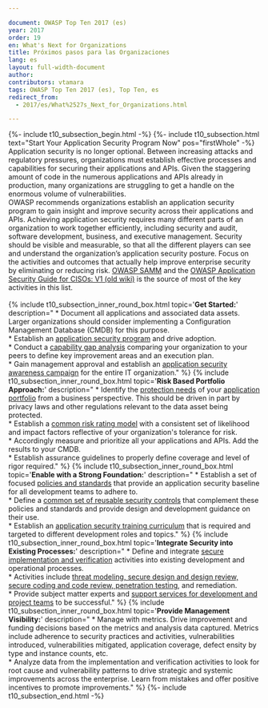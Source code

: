 ```yaml
---

document: OWASP Top Ten 2017 (es)
year: 2017
order: 19
en: What's Next for Organizations
title: Próximos pasos para las Organizaciones
lang: es
layout: full-width-document
author:
contributors: vtamara
tags: OWASP Top Ten 2017 (es), Top Ten, es
redirect_from:
  - 2017/es/What%2527s_Next_for_Organizations.html

---
```


{%- include t10_subsection_begin.html -%}
{%- include t10_subsection.html text="Start Your Application Security Program Now" pos="firstWhole" -%}
Application security is no longer optional. Between increasing attacks and regulatory pressures, organizations must establish effective processes and capabilities for securing their applications and APIs. Given the staggering amount of code in the numerous applications and APIs already in production, many organizations are struggling to get a handle on the enormous volume of vulnerabilities.<br>
OWASP recommends organizations establish an application security program to gain insight and improve security across their applications and APIs. Achieving application security requires many different parts of an organization to work together efficiently, including security and audit, software development, business, and executive management. Security should be visible and measurable, so that all the different players can see and understand the organization’s application security posture. Focus on the activities and outcomes that actually help improve enterprise security by eliminating or reducing risk. [OWASP SAMM](/www-project-samm) and the [OWASP Application Security Guide for CISOs: V1 (old wiki)](https://wiki.owasp.org/index.php/Application_Security_Guide_For_CISOs) is the source of most of the key activities in this list.<br>
<br>
{% include t10_subsection_inner_round_box.html 
   topic='**Get Started:**' 
   description="
       * Document all applications and associated data assets. Larger organizations should consider implementing a Configuration Management Database (CMDB) for this purpose.<br>
       * Establish an [application security program](/www-project-samm) and drive adoption.<br>
       * Conduct a [capability gap analysis](/www-project-samm) comparing your organization to your peers to define key improvement areas and an execution plan.<br>
       * Gain management approval and establish an [application security awareness campaign](/www-project-samm) for the entire IT organization."
%}
{% include t10_subsection_inner_round_box.html 
   topic='**Risk Based Portfolio Approach:**' 
   description="
       * Identify the [protection needs](/www-project-samm) of your [application portfolio](/www-project-samm) from a business perspective. This should be driven in part by privacy laws and other regulations relevant to the data asset being protected.<br>
       * Establish a [common risk rating model](/www-community/OWASP_Risk_Rating_Methodology) with a consistent set of likelihood and impact factors reflective of your organization's tolerance for risk.<br>
       * Accordingly measure and prioritize all your applications and APIs. Add the results to your CMDB.<br>
       * Establish assurance guidelines to properly define coverage and level of rigor required."
%}
{% include t10_subsection_inner_round_box.html 
   topic='**Enable with a Strong Foundation:**' 
   description="
       * Establish a set of focused [policies and standards](/www-project-samm) that provide an application security baseline for all development teams to adhere to.<br>
       * Define a [common set of reusable security controls](/www-project-security-knowledge-framework) that complement these policies and standards and provide design and development guidance on their use.<br>
       * Establish an [application security training curriculum](/www-project-samm) that is required and targeted to different development roles and topics."
%}
{% include t10_subsection_inner_round_box.html 
   topic='**Integrate Security into Existing Processes:**' 
   description="
       * Define and integrate [secure implementation and verification](/www-project-samm) activities into existing development and operational processes.<br>
       * Activities include [threat modeling, secure design and design review, secure coding and code review, penetration testing](/www-project-samm), and remediation.<br>
       * Provide subject matter experts and [support services for development and project teams](/www-project-samm) to be successful."
%}
{% include t10_subsection_inner_round_box.html 
   topic='**Provide Management Visibility:**' 
   description="
       * Manage with metrics. Drive improvement and funding decisions based on the metrics and analysis data captured. Metrics include adherence to security practices and activities, vulnerabilities introduced, vulnerabilities mitigated, application coverage, defect ensity by type and instance counts, etc.<br>
       * Analyze data from the implementation and verification activities to look for root cause and vulnerability patterns to drive strategic and systemic improvements across the enterprise. Learn from mistakes and offer positive incentives to promote improvements."
%}
{%- include t10_subsection_end.html -%}
